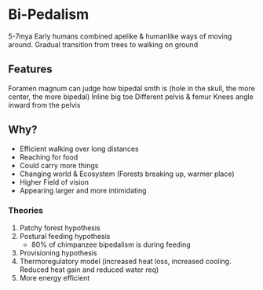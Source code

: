 # Bi-Pedalism
5-7mya
Early humans combined apelike & humanlike ways of moving around.
Gradual transition from trees to walking on ground
## Features
Foramen magnum can judge how bipedal smth is (hole in the skull, the more center, the more bipedal)
Inline big toe
Different pelvis & femur
Knees angle inward from the pelvis
## Why? 
* Efficient walking over long distances
* Reaching for food
* Could carry more things
* Changing world & Ecosystem (Forests breaking up, warmer place)
* Higher Field of vision
* Appearing larger and more intimidating

### Theories
1. Patchy forest hypothesis
2. Postural feeding hypothesis
	* 80% of chimpanzee bipedalism is during feeding
3. Provisioning hypothesis
4. Thermoregulatory model (increased heat loss, increased cooling. Reduced heat gain and reduced water req)
5. More energy efficient
